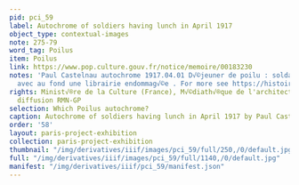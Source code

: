 ```yaml
---
pid: pci_59
label: Autochrome of soldiers having lunch in April 1917
object_type: contextual-images
note: 275-79
word_tag: Poilus
item: Poilus
link: https://www.pop.culture.gouv.fr/notice/memoire/00183230
notes: 'Paul Castelnau autochrome 1917.04.01 D√©jeuner de poilu : soldat en bleu horizon
  avec au fond une librairie endommag√©e . For more see https://histoire-image.org/fr/etudes/premiere-guerre-mondiale-devant-objectif'
rights: Minist√®re de la Culture (France), M√©diath√®que de l'architecture et du patrimoine,
  diffusion RMN-GP
selection: Which Poilus autochrome?
caption: Autochrome of soldiers having lunch in April 1917 by Paul Castelnau
order: '58'
layout: paris-project-exhibition
collection: paris-project-exhibition
thumbnail: "/img/derivatives/iiif/images/pci_59/full/250,/0/default.jpg"
full: "/img/derivatives/iiif/images/pci_59/full/1140,/0/default.jpg"
manifest: "/img/derivatives/iiif/pci_59/manifest.json"
---
```

